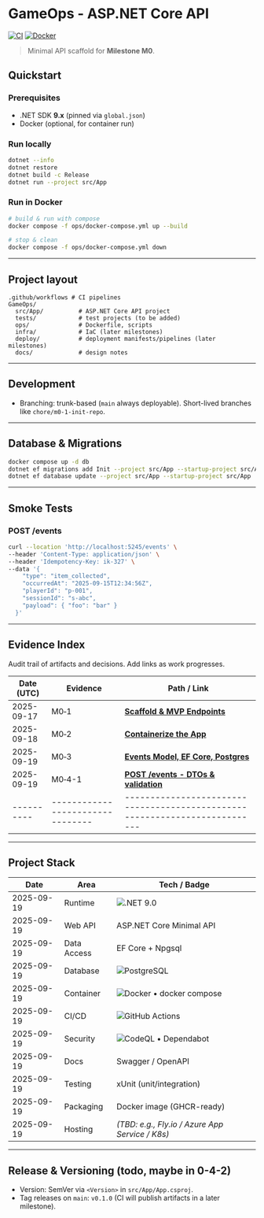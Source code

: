 # GameOps - ASP.NET Core API
[![CI](https://github.com/mikosz08/fantastic-portfolio/actions/workflows/game_ops_ci.yml/badge.svg)](https://github.com/mikosz08/fantastic-portfolio/actions/workflows/game_ops_ci.yml)
[![Docker](https://github.com/mikosz08/fantastic-portfolio/actions/workflows/docker_build.yml/badge.svg)](https://github.com/mikosz08/fantastic-portfolio/actions/workflows/docker_build.yml)

> Minimal API scaffold for **Milestone M0**.

## Quickstart

### Prerequisites

* .NET SDK **9.x** (pinned via `global.json`)
* Docker (optional, for container run)

### Run locally

```bash
dotnet --info
dotnet restore
dotnet build -c Release
dotnet run --project src/App
```

### Run in Docker

```bash
# build & run with compose
docker compose -f ops/docker-compose.yml up --build

# stop & clean
docker compose -f ops/docker-compose.yml down
```

---

## Project layout

```
.github/workflows # CI pipelines
GameOps/
  src/App/          # ASP.NET Core API project
  tests/            # test projects (to be added)
  ops/              # Dockerfile, scripts 
  infra/            # IaC (later milestones)
  deploy/           # deployment manifests/pipelines (later milestones)
  docs/             # design notes
```

---

## Development

* Branching: trunk-based (`main` always deployable). Short-lived branches like `chore/m0-1-init-repo`.

---

## Database & Migrations
```bash
docker compose up -d db
dotnet ef migrations add Init --project src/App --startup-project src/App
dotnet ef database update --project src/App --startup-project src/App
```

---

## Smoke Tests 

### POST /events

```bash
curl --location 'http://localhost:5245/events' \
--header 'Content-Type: application/json' \
--header 'Idempotency-Key: ik-327' \
--data '{
    "type": "item_collected",
    "occurredAt": "2025-09-15T12:34:56Z",
    "playerId": "p-001",
    "sessionId": "s-abc",
    "payload": { "foo": "bar" }
  }'
```

---

## Evidence Index

Audit trail of artifacts and decisions. Add links as work progresses.

| Date (UTC) | Evidence                         | Path / Link                                                                 |
| ---------- | -------------------------------- | --------------------------------------------------------------------------- |
| 2025-09-17 | M0‑1            | **[ Scaffold & MVP Endpoints ](https://github.com/mikosz08/fantastic-portfolio/pull/20)** |
| 2025-09-18 | M0‑2            | **[ Containerize the App ](https://github.com/mikosz08/fantastic-portfolio/pull/21)** |
| 2025-09-19 | M0‑3            | **[ Events Model, EF Core, Postgres ](https://github.com/mikosz08/fantastic-portfolio/pull/24)** |
| 2025-09-19 | M0‑4-1            | **[ POST /events - DTOs & validation ](https://github.com/mikosz08/fantastic-portfolio/pull/30)** |
| ---------- | -------------------------------- | --------------------------------------------------------------------------- |

---

## Project Stack

| Date       | Area        | Tech / Badge                                                                                                  |
|------------|-------------|----------------------------------------------------------------------------------------------------------------|
| 2025-09-19 | Runtime     | ![.NET 9.0](https://img.shields.io/badge/.NET-9.0-512BD4?logo=dotnet)                                          |
| 2025-09-19 | Web API     | ASP.NET Core Minimal API                                                                                        |
| 2025-09-19 | Data Access | EF Core + Npgsql                                                                                                |
| 2025-09-19 | Database    | ![PostgreSQL](https://img.shields.io/badge/PostgreSQL-16-336791?logo=postgresql&logoColor=white)               |
| 2025-09-19 | Container   | ![Docker](https://img.shields.io/badge/Docker-Buildx-2496ED?logo=docker&logoColor=white) • docker compose      |
| 2025-09-19 | CI/CD       | ![GitHub Actions](https://img.shields.io/badge/GitHub%20Actions-CI-2088FF?logo=githubactions&logoColor=white) |
| 2025-09-19 | Security    | ![CodeQL](https://img.shields.io/badge/CodeQL-SEC-181717?logo=github) • Dependabot                            |
| 2025-09-19 | Docs        | Swagger / OpenAPI                                                                                               |
| 2025-09-19 | Testing     | xUnit (unit/integration)                                                                                        |
| 2025-09-19 | Packaging   | Docker image (GHCR-ready)                                                                                       |
| 2025-09-19 | Hosting     | _(TBD: e.g., Fly.io / Azure App Service / K8s)_                                                                |

---

## Release & Versioning (todo, maybe in 0-4-2)

* Version: SemVer via `<Version>` in `src/App/App.csproj`.
* Tag releases on `main`: `v0.1.0` (CI will publish artifacts in a later milestone).


